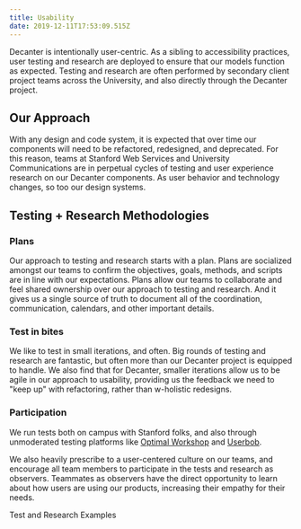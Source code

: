 ```yaml
---
title: Usability
date: 2019-12-11T17:53:09.515Z
---
```

Decanter is intentionally user-centric. As a sibling to accessibility practices, user testing and research are deployed to ensure that our models function as expected. Testing and research are often performed by secondary client project teams across the University, and also directly through the Decanter project. 

## Our Approach

With any design and code system, it is expected that over time our components will need to be refactored, redesigned, and deprecated. For this reason, teams at Stanford Web Services and University Communications are in perpetual cycles of testing and user experience research on our Decanter components. As user behavior and technology changes, so too our design systems. 

## Testing + Research Methodologies

### Plans

Our approach to testing and research starts with a plan. Plans are socialized amongst our teams to confirm the objectives, goals, methods, and scripts are in line with our expectations. Plans allow our teams to collaborate and feel shared ownership over our approach to testing and research. And it gives us a single source of truth to document all of the coordination, communication, calendars, and other important details. 

### Test in bites

We like to test in small iterations, and often. Big rounds of testing and research are fantastic, but often more than our Decanter project is equipped to handle. We also find that for Decanter, smaller iterations allow us to be agile in our approach to usability, providing us the feedback we need to "keep up" with refactoring, rather than w-holistic redesigns.

### Participation

We run tests both on campus with Stanford folks, and also through unmoderated testing platforms like [Optimal Workshop](https://www.optimalworkshop.com/) and [Userbob](https://userbob.com/createTest). 

We also heavily prescribe to a user-centered culture on our teams, and encourage all team members to participate in the tests and research as observers. Teammates as observers have the direct opportunity to learn about how users are using our products, increasing their empathy for their needs.

Test and Research Examples
